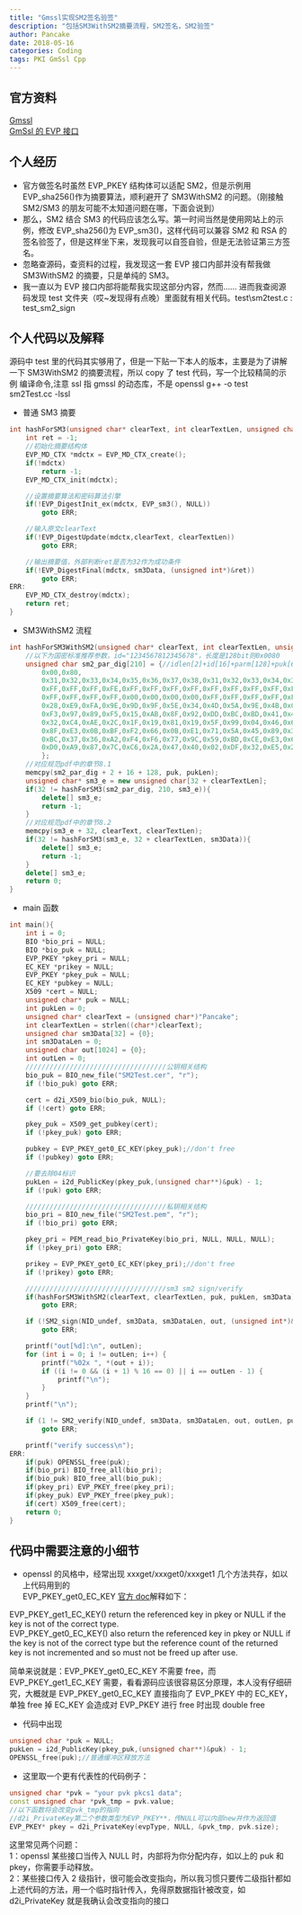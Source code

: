 ```yaml
---
title: "Gmssl实现SM2签名验签"
description: "包括SM3WithSM2摘要流程，SM2签名，SM2验签"
author: Pancake
date: 2018-05-16
categories: Coding
tags: PKI GmSsl Cpp
---
```


## 官方资料

[Gmssl](https://gmssl.org/)  
[GmSsl 的 EVP 接口](https://gmssl.org/docs/evp-api.html)

## 个人经历

- 官方做签名时虽然 EVP_PKEY 结构体可以适配 SM2，但是示例用 EVP_sha256()作为摘要算法，顺利避开了 SM3WithSM2 的问题。（刚接触 SM2/SM3 的朋友可能不太知道问题在哪，下面会说到）
- 那么，SM2 结合 SM3 的代码应该怎么写。第一时间当然是使用网站上的示例，修改 EVP_sha256()为 EVP_sm3()，这样代码可以兼容 SM2 和 RSA 的签名验签了，但是这样坐下来，发现我可以自签自验，但是无法验证第三方签名。
- 忽略查源码，查资料的过程，我发现这一套 EVP 接口内部并没有帮我做 SM3WithSM2 的摘要，只是单纯的 SM3。
- 我一直以为 EVP 接口内部将能帮我实现这部分内容，然而...... 进而我查阅源码发现 test 文件夹（哎~发现得有点晚）里面就有相关代码。test\sm2test.c : test_sm2_sign

## 个人代码以及解释

源码中 test 里的代码其实够用了，但是一下贴一下本人的版本，主要是为了讲解一下 SM3WithSM2 的摘要流程，所以 copy 了 test 代码，写一个比较精简的示例
编译命令,注意 ssl 指 gmssl 的动态库，不是 openssl
g++ -o test sm2Test.cc -lssl

- 普通 SM3 摘要

```cpp
int hashForSM3(unsigned char* clearText, int clearTextLen, unsigned char* sm3Data){
    int ret = -1;
    //初始化摘要结构体
    EVP_MD_CTX *mdctx = EVP_MD_CTX_create();
    if(!mdctx)
        return -1;
    EVP_MD_CTX_init(mdctx);

    //设置摘要算法和密码算法引擎
    if(!EVP_DigestInit_ex(mdctx, EVP_sm3(), NULL))
        goto ERR;

    //输入原文clearText
    if(!EVP_DigestUpdate(mdctx,clearText, clearTextLen))
        goto ERR;

    //输出摘要值，外部判断ret是否为32作为成功条件
    if(!EVP_DigestFinal(mdctx, sm3Data, (unsigned int*)&ret))
        goto ERR;
ERR:
    EVP_MD_CTX_destroy(mdctx);
    return ret;
}
```

- SM3WithSM2 流程

```cpp
int hashForSM3WithSM2(unsigned char* clearText, int clearTextLen, unsigned char* puk, int pukLen, unsigned char* sm3Data){
    //以下为国密标准推荐参数，id="1234567812345678"，长度是128bit则0x0080
    unsigned char sm2_par_dig[210] = {//idlen[2]+id[16]+parm[128]+puk[64]
        0x00,0x80,
        0x31,0x32,0x33,0x34,0x35,0x36,0x37,0x38,0x31,0x32,0x33,0x34,0x35,0x36,0x37,0x38,
        0xFF,0xFF,0xFF,0xFE,0xFF,0xFF,0xFF,0xFF,0xFF,0xFF,0xFF,0xFF,0xFF,0xFF,0xFF,0xFF,
        0xFF,0xFF,0xFF,0xFF,0x00,0x00,0x00,0x00,0xFF,0xFF,0xFF,0xFF,0xFF,0xFF,0xFF,0xFC,
        0x28,0xE9,0xFA,0x9E,0x9D,0x9F,0x5E,0x34,0x4D,0x5A,0x9E,0x4B,0xCF,0x65,0x09,0xA7,
        0xF3,0x97,0x89,0xF5,0x15,0xAB,0x8F,0x92,0xDD,0xBC,0xBD,0x41,0x4D,0x94,0x0E,0x93,
        0x32,0xC4,0xAE,0x2C,0x1F,0x19,0x81,0x19,0x5F,0x99,0x04,0x46,0x6A,0x39,0xC9,0x94,
        0x8F,0xE3,0x0B,0xBF,0xF2,0x66,0x0B,0xE1,0x71,0x5A,0x45,0x89,0x33,0x4C,0x74,0xC7,
        0xBC,0x37,0x36,0xA2,0xF4,0xF6,0x77,0x9C,0x59,0xBD,0xCE,0xE3,0x6B,0x69,0x21,0x53,
        0xD0,0xA9,0x87,0x7C,0xC6,0x2A,0x47,0x40,0x02,0xDF,0x32,0xE5,0x21,0x39,0xF0,0xA0,
        };
    //对应规范pdf中的章节8.1
    memcpy(sm2_par_dig + 2 + 16 + 128, puk, pukLen);
    unsigned char* sm3_e = new unsigned char[32 + clearTextLen];
    if(32 != hashForSM3(sm2_par_dig, 210, sm3_e)){
        delete[] sm3_e;
        return -1;
    }
    //对应规范pdf中的章节8.2
    memcpy(sm3_e + 32, clearText, clearTextLen);
    if(32 != hashForSM3(sm3_e, 32 + clearTextLen, sm3Data)){
        delete[] sm3_e;
        return -1;
    }
    delete[] sm3_e;
    return 0;
}
```

- main 函数

```cpp
int main(){
    int i = 0;
    BIO *bio_pri = NULL;
    BIO *bio_puk = NULL;
    EVP_PKEY *pkey_pri = NULL;
    EC_KEY *prikey = NULL;
    EVP_PKEY *pkey_puk = NULL;
    EC_KEY *pubkey = NULL;
    X509 *cert = NULL;
    unsigned char* puk = NULL;
    int pukLen = 0;
    unsigned char* clearText = (unsigned char*)"Pancake";
    int clearTextLen = strlen((char*)clearText);
    unsigned char sm3Data[32] = {0};
    int sm3DataLen = 0;
    unsigned char out[1024] = {0};
    int outLen = 0;
    ///////////////////////////////////公钥相关结构
    bio_puk = BIO_new_file("SM2Test.cer", "r");
    if (!bio_puk) goto ERR;

    cert = d2i_X509_bio(bio_puk, NULL);
    if (!cert) goto ERR;

    pkey_puk = X509_get_pubkey(cert);
    if (!pkey_puk) goto ERR;

    pubkey = EVP_PKEY_get0_EC_KEY(pkey_puk);//don't free
    if (!pubkey) goto ERR;

    //要去除04标识
    pukLen = i2d_PublicKey(pkey_puk,(unsigned char**)&puk) - 1;
    if (!puk) goto ERR;

    ///////////////////////////////////私钥相关结构
    bio_pri = BIO_new_file("SM2Test.pem", "r");
    if (!bio_pri) goto ERR;

    pkey_pri = PEM_read_bio_PrivateKey(bio_pri, NULL, NULL, NULL);
    if (!pkey_pri) goto ERR;

    prikey = EVP_PKEY_get0_EC_KEY(pkey_pri);//don't free
    if (!prikey) goto ERR;

    ///////////////////////////////////sm3 sm2 sign/verify
    if(hashForSM3WithSM2(clearText, clearTextLen, puk, pukLen, sm3Data))
        goto ERR;

    if (!SM2_sign(NID_undef, sm3Data, sm3DataLen, out, (unsigned int*)&outLen, prikey))
        goto ERR;

    printf("out[%d]:\n", outLen);
    for (int i = 0; i != outLen; i++) {
        printf("%02x ", *(out + i));
        if ((i != 0 && (i + 1) % 16 == 0) || i == outLen - 1) {
            printf("\n");
        }
    }
    printf("\n");

    if (1 != SM2_verify(NID_undef, sm3Data, sm3DataLen, out, outLen, pubkey))
        goto ERR;

    printf("verify success\n");
ERR:
    if(puk) OPENSSL_free(puk);
    if(bio_pri) BIO_free_all(bio_pri);
    if(bio_puk) BIO_free_all(bio_puk);
    if(pkey_pri) EVP_PKEY_free(pkey_pri);
    if(pkey_puk) EVP_PKEY_free(pkey_puk);
    if(cert) X509_free(cert);
    return 0;
}
```

## 代码中需要注意的小细节

- openssl 的风格中，经常出现 xxxget/xxxget0/xxxget1 几个方法共存，如以上代码用到的  
  EVP_PKEY_get0_EC_KEY
  [官方 doc](https://www.openssl.org/docs/manmaster/man3/EVP_PKEY_get0_EC_KEY.html)解释如下：

EVP_PKEY_get1_EC_KEY() return the referenced key in pkey or NULL if the key is not of the correct type.  
EVP_PKEY_get0_EC_KEY() also return the referenced key in pkey or NULL if the key is not of the correct type but the reference count of the returned key is not incremented and so must not be freed up after use.

简单来说就是：EVP_PKEY_get0_EC_KEY 不需要 free，而 EVP_PKEY_get1_EC_KEY 需要，看看源码应该很容易区分原理，本人没有仔细研究，大概就是 EVP_PKEY_get0_EC_KEY 直接指向了 EVP_PKEY 中的 EC_KEY，单独 free 掉 EC_KEY 会造成对 EVP_PKEY 进行 free 时出现 double free

- 代码中出现

```cpp
unsigned char *puk = NULL;
pukLen = i2d_PublicKey(pkey_puk,(unsigned char**)&puk) - 1;
OPENSSL_free(puk);//普通缓冲区释放方法
```

- 这里取一个更有代表性的代码例子：

```cpp
unsigned char *pvk = "your pvk pkcs1 data";
const unsigned char *pvk_tmp = pvk.value;
//以下函数将会改变pvk_tmp的指向
//d2i_PrivateKey第二个参数类型为EVP_PKEY**，传NULL可以内部new并作为返回值
EVP_PKEY* pkey = d2i_PrivateKey(evpType, NULL, &pvk_tmp, pvk.size);
```

这里常见两个问题：  
1：openssl 某些接口当传入 NULL 时，内部将为你分配内存，如以上的 puk 和 pkey，你需要手动释放。  
2：某些接口传入 2 级指针，很可能会改变指向，所以我习惯只要传二级指针都如上述代码的方法，用一个临时指针传入，免得原数据指针被改变，如 d2i_PrivateKey 就是我确认会改变指向的接口

